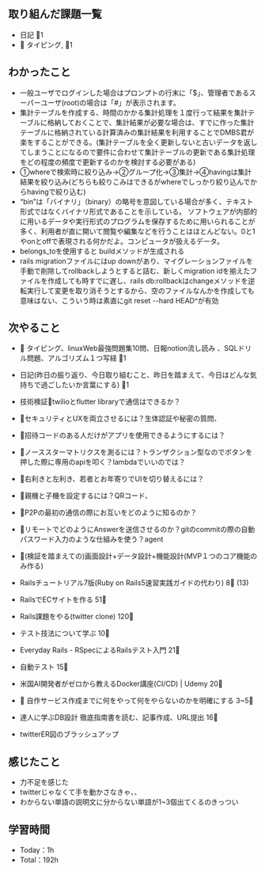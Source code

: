 
## 取り組んだ課題一覧

- 日記 :tomato:1
- :construction: タイピング, :tomato:1

## わかったこと

- 一般ユーザでログインした場合はプロンプトの行末に「$」、管理者であるスーパーユーザ(root)の場合は「#」が表示されます。
- 集計テーブルを作成する、時間のかかる集計処理を１度行って結果を集計テーブルに格納しておくことで、集計結果が必要な場合は、すでに作った集計テーブルに格納されている計算済みの集計結果を利用することでDMBS君が楽をすることができる。(集計テーブルを全く更新しないと古いデータを返してしまうことになるので要件に合わせて集計テーブルの更新である集計処理をどの程度の頻度で更新するのかを検討する必要がある)
- ①whereで検索時に絞り込み->②グループ化->③集計->④havingは集計結果を絞り込み(どちらも絞りこみはできるがwhereでしっかり絞り込んでからhavingで絞り込む)
- “bin”は「バイナリ」（binary）の略号を意図している場合が多く、テキスト形式ではなくバイナリ形式であることを示している。 ソフトウェアが内部的に用いるデータや実行形式のプログラムを保存するために用いられることが多く、利用者が直に開いて閲覧や編集などを行うことはほとんどない。0と1やonとoffで表現される何かだよ。コンピュータが扱えるデータ。
- belongs_toを使用すると buildメソッドが生成される
- rails migrationファイルにはup downがあり、マイグレーションファイルを手動で削除してrollbackしようとすると詰む、新しくmigration idを揃えたファイルを作成しても時すでに遅し、rails db:rollbackはchangeメソッドを逆転実行して変更を取り消そうとするから、空のファイルなんかを作成しても意味はない、こういう時は素直にgit reset --hard HEAD^が有効


## 次やること

- :construction: タイピング、linuxWeb最強問題集10問、日報notion流し読み 、SQLドリル問題、アルゴリズム１つ写経 :tomato:1
- 日記(昨日の振り返り、今日取り組むこと、昨日を踏まえて、今日はどんな気持ちで過ごしたいか言葉にする) :tomato:1

- 技術検証🚧twilioとflutter libraryで通信はできるか？
- 🚧セキュリティとUXを両立させるには？生体認証や秘密の質問、
- 🚧招待コードのある人だけがアプリを使用できるようにするには？
- 🚧ノーススターマトリクスを測るには？トランザクション型なのでボタンを押した際に専用のapiを叩く？lambdaでいいのでは？
- 🚧右利きと左利き、若者とお年寄りでUIを切り替えるには？
- 🚧親機と子機を設定するには？QRコード、
- 🚧P2Pの最初の通信の際にお互いをどのように知るのか？
- 🚧リモートでどのようにAnswerを送信させるのか？gitのcommitの際の自動パスワード入力のような仕組みを使う？agent
- 🚧(検証を踏まえての)画面設計+データ設計+機能設計(MVP１つのコア機能のみ作る)

- Railsチュートリアル7版(Ruby on Rails5速習実践ガイドの代わり) 8:tomato: (13)
- RailsでECサイトを作る 51:tomato:
- Rails課題をやる(twitter clone) 120:tomato:
- テスト技法について学ぶ 10:tomato:
- Everyday Rails - RSpecによるRailsテスト入門 21:tomato:
- 自動テスト 15:tomato:
- 米国AI開発者がゼロから教えるDocker講座(CI/CD) | Udemy 20:tomato:
- :compass: 自作サービス作成までに何をやって何をやらないのかを明確にする 3~5:tomato:

- 達人に学ぶDB設計 徹底指南書を読む、記事作成、URL提出 16:tomato:
- twitterER図のブラッシュアップ

## 感じたこと

- 力不足を感じた
- twitterじゃなくて手を動かさなきゃ、、
- わからない単語の説明文に分からない単語が1~3個出てくるのきっつい

## 学習時間

- Today：1h
- Total：192h
